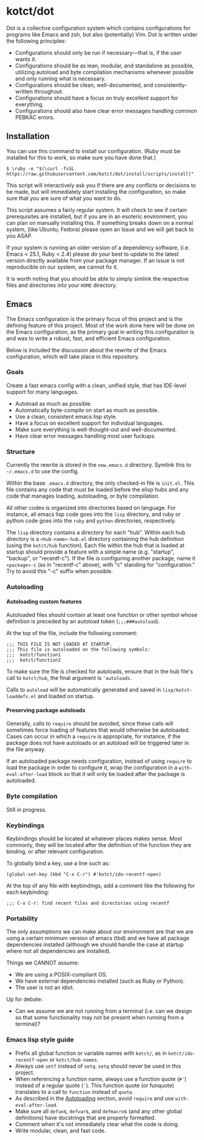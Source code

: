 # kotct/dot

Dot is a collective configuration system which contains configurations
for programs like Emacs and zsh, but also (potentially) Vim.  Dot is
written under the following principles:

* Configurations should only be run if necessary&mdash;that is, if the
  *user* wants it.
* Configurations should be as lean, modular, and standalone as
  possible, utilizing autoload and byte compilation mechanisms
  whenever possible and only running what is necessary.
* Configurations should be clean, well-documented, and
  consistently-written throughout.
* Configurations should have a focus on truly excellent support for
  everything.
* Configurations should also have clear error messages handling common
  PEBKAC errors.

## Installation

You can use this command to install our configuration.  (Ruby must be
installed for this to work, so make sure you have done that.)

    $ \ruby -e "$(\curl -fsSL https://raw.githubusercontent.com/kotct/dot/install/scripts/install)"

This script will interactively ask you if there are any conflicts or
decisions to be made, but will immediately start installing the
configuration, so make sure that you are sure of what you want to do.

This script assumes a fairly regular system.  It will check to see if
certain prerequisites are installed, but if you are in an esoteric
environment, you can plan on manually installing this.  If something
breaks down on a normal system, (like Ubuntu, Fedora) please open an
Issue and we will get back to you ASAP.

If your system is running an older version of a dependency software,
(i.e. Emacs < 25.1, Ruby < 2.4) please do your best to update to the
latest version directly available from your package manager.  If an
issue is not reproducible on our system, we cannot fix it.

It is worth noting that you should be able to simply simlink the
respective files and directories into your `HOME` directory.

## Emacs

The Emacs configuration is the primary focus of this project and is
the defining feature of this project.  Most of the work done here will
be done on the Emacs configuration, as the primary goal in writing
this configuration is and was to write a robust, fast, and efficient
Emacs configuration.

Below is included the discussion about the rewrite of the Emacs
configuration, which will take place in this repository.

### Goals

Create a fast emacs config with a clean, unified style, that has
IDE-level support for many languages.

- Autoload as much as possible.
- Automatically byte-compile on start as much as possible.
- Use a clean, consistent emacs lisp style.
- Have a focus on excellent support for individual languages.
- Make sure everything is well-thought-out and well-documented.
- Have clear error messages handling most user fuckups.

### Structure

Currently the rewrite is stored in the `new.emacs.d` directory.
Symlink this to `~/.emacs.d` to use the config.

Within the base `.emacs.d` directory, the only checked-in file is
`init.el`.  This file contains any code that must be loaded before the
elisp hubs and any code that manages loading, autoloading, or byte
compilation.

All other codes is organized into directories based on language.  For
instance, all emacs lisp code goes into the `lisp` directory, and ruby
or python code goes into the `ruby` and `python` directories,
respectively.

The `lisp` directory contains a directory for each "hub".  Within each
hub directory is a `<hub-name>-hub.el` directory containing the hub
definition (using the `kotct/hub` function).  Each file within the hub
that is loaded at startup should provide a feature with a simple name
(e.g. "startup", "backup", or "recentf-c").  If the file is
configuring another package, name it `<package>-c` (as in "recentf-c"
above), with "c" standing for "configuration."  Try to avoid this "-c"
suffix when possible.

### Autoloading

#### Autoloading custom features

Autoloaded files should contain at least one function or other symbol
whose definition is preceded by an autoload token (`;;;###autoload`).

At the top of the file, include the following comment:

```
;;; THIS FILE IS NOT LOADED AT STARTUP.
;;; This file is autoloaded on the following symbols:
;;;  kotct/function1
;;;  kotct/function2
```

To make sure the file is checked for autoloads, ensure that in the
hub file's call to `kotct/hub`, the final argument is `'autoloads`.

Calls to `autoload` will be automatically generated and saved in
`lisp/kotct-loaddefs.el` and loaded on startup.

#### Preserving package autoloads

Generally, calls to `require` should be avoided, since these calls
will sometimes force loading of features that would otherwise be
autoloaded.  Cases can occur in which a `require` is appropriate, for
instance, if the package does not have autoloads or an autoload will
be triggered later in the file anyway.

If an autoloaded package needs configuration, instead of using
`require` to load the package in order to configure it, wrap the
configuration in a `with-eval-after-load` block so that it will only
be loaded after the package is autoloaded.

### Byte compilation

Still in progress.

### Keybindings

Keybindings should be located at whatever places makes sense.  Most
commonly, they will be located after the definition of the function
they are binding, or after relevant configuration.

To globally bind a key, use a line such as:

```
(global-set-key (kbd "C-x C-r") #'kotct/ido-recentf-open)
```

At the top of any file with keybindings, add a comment like the
following for each keybinding:

```
;;; C-x C-r: find recent files and directories using recentf
```

### Portability

The only assumptions we can make about our environment are that we are
using a certain minimum version of emacs (tbd) and we have all package
dependencies installed (although we should handle the case at startup
where not all dependencies are installed).

Things we CANNOT assume:
- We are using a POSIX-compliant OS.
- We have external dependencies installed (such as Ruby or Python).
- The user is not an idiot.

Up for debate:
- Can we assume we are not running from a terminal (i.e. can we design
  so that some functionality may not be present when running from a
  terminal)?

### Emacs lisp style guide

- Prefix all global function or variable names with `kotct/`, as in
  `kotct/ido-recentf-open` or `kotct/hub-names`.
- Always use `setf` instead of `setq`.  `setq` should never be used in
  this project.
- When referencing a function name, always use a function quote (`#'`)
  instead of a regular quote (`'`). This function quote (or funquote)
  translates to a call to `function` instead of `quote`.
- As described in
  the [Autoloading](https://github.com/kotct/dot#autoloading) section,
  avoid `require` and use `with-eval-after-load`.
- Make sure all `defun`s, `defvar`s, and `defmacro`s (and any other
  global definitions) have docstrings that are properly formatted.
- Comment when it's not immediately clear what the code is doing.
- Write modular, clean, and fast code.
